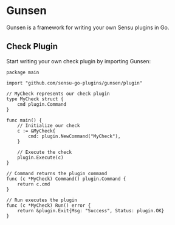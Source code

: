 # Gunsen

Gunsen is a framework for writing your own Sensu plugins in Go.

## Check Plugin

Start writing your own check plugin by importing Gunsen:

```
package main

import "github.com/sensu-go-plugins/gunsen/plugin"

// MyCheck represents our check plugin
type MyCheck struct {
	cmd plugin.Command
}

func main() {
	// Initialize our check
	c := &MyCheck{
		cmd: plugin.NewCommand("MyCheck"),
	}

	// Execute the check
	plugin.Execute(c)
}

// Command returns the plugin command
func (c *MyCheck) Command() plugin.Command {
	return c.cmd
}

// Run executes the plugin
func (c *MyCheck) Run() error {
	return &plugin.Exit{Msg: "Success", Status: plugin.OK}
}
```